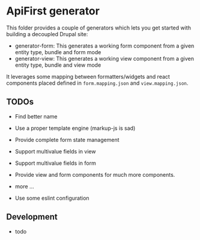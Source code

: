 # ApiFirst generator

This folder provides a couple of generators which lets you get started with
building a decoupled Drupal site:

- generator-form: This generates a working form component from a given entity type, bundle and form mode
- generator-view: This generates a working view component from a given entity type, bundle and view mode

It leverages some mapping between formatters/widgets and react components placed defined in ```form.mapping.json```
and ```view.mapping.json```.

## TODOs

- Find better name
- Use a proper template engine (markup-js is sad)
- Provide complete form state management

- Support multivalue fields in view
- Support multivalue fields in form

- Provide view and form components for much more components.

- more ...
- Use some eslint configuration

## Development

- todo



